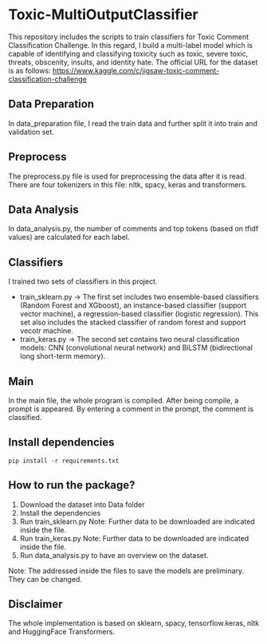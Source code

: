 # Toxic-MultiOutputClassifier

This repository includes the scripts to train classifiers for Toxic Comment Classification Challenge. In this regard, I build a multi-label model which is capable of identifying and classifying toxicity such as toxic, severe toxic, threats, obscenity, insults, and identity hate. The official URL for the dataset is as follows:
https://www.kaggle.com/c/jigsaw-toxic-comment-classification-challenge

## Data Preparation
In data_preparation file, I read the train data and further split it into train and validation set. 

## Preprocess
The preprocess.py file is used for preprocessing the data after it is read. There are four tokenizers in this file: nltk, spacy, keras and transformers.

## Data Analysis
In data_analysis.py, the number of comments and top tokens (based on tfidf values) are calculated for each label. 

## Classifiers
I trained two sets of classifiers in this project.
- train_sklearn.py -> The first set includes two ensemble-based classifiers (Random Forest and XGboost), an instance-based classifier (support vector machine), a regression-based classifier (logistic regression). This set also includes the stacked classifier of random forest and support vecotr machine. 
- train_keras.py -> The second set contains two neural classification models: CNN (convolutional neural network) and BiLSTM (bidirectional long short-term memory).   

## Main
In the main file, the whole program is compiled. After being compile, a prompt is appeared. By entering a comment in the prompt, the comment is classified. 
 
 
 ## Install dependencies

    pip install -r requirements.txt

 
 ## How to run the package?
1. Download the dataset into Data folder
2. Install the dependencies
3. Run train_sklearn.py
   Note: Further data to be downloaded are indicated inside the file.
4. Run train_keras.py
    Note: Further data to be downloaded are indicated inside the file.
5. Run data_analysis.py to have an overview on the dataset.

Note: The addressed inside the files to save the models are preliminary. They can be changed.


## Disclaimer

The whole implementation is based on sklearn, spacy, tensorflow.keras, nltk and HuggingFace Transformers.
